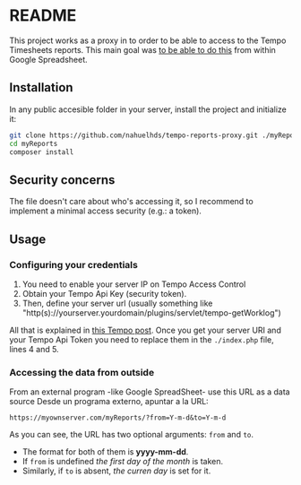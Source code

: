 # README #

This project works as a proxy in to order to be able to access to the Tempo Timesheets reports.
This main goal was [to be able to do this](http://blog.tempo.io/2012/creating-excel-reports-using-high-level-permissions-api-export/) from within Google Spreadsheet.

## Installation

In any public accesible folder in your server, install the project and initialize it:

```sh
git clone https://github.com/nahuelhds/tempo-reports-proxy.git ./myReports
cd myReports
composer install
```

## Security concerns

The file doesn't care about who's accessing it, so I recommend to implement a minimal access security (e.g.: a token).

## Usage

### Configuring your credentials

1. You need to enable your server IP on Tempo Access Control
1. Obtain your Tempo Api Key (security token).
1. Then, define your server url (usually something like "http(s)://yourserver.yourdomain/plugins/servlet/tempo-getWorklog")

All that is explained in [this Tempo post](http://blog.tempo.io/2012/creating-excel-reports-using-high-level-permissions-api-export/).
Once you get your server URI and your Tempo Api Token you need to replace them in the `./index.php` file, lines 4 and 5.

### Accessing the data from outside

From an external program -like Google SpreadSheet- use this URL as a data source
Desde un programa externo, apuntar a la URL:

```
https://myownserver.com/myReports/?from=Y-m-d&to=Y-m-d
```

As you can see, the URL has two optional arguments: `from` and `to`.
* The format for both of them is **yyyy-mm-dd**.
* If `from` is undefined *the first day of the month* is taken.
* Similarly, if `to` is absent, *the curren day* is set for it.
